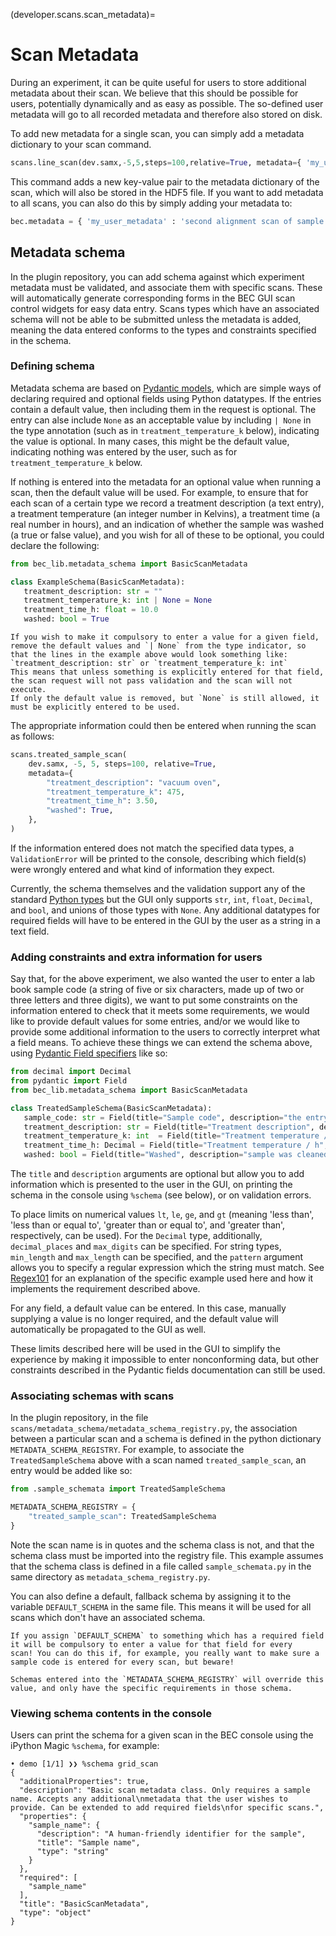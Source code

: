 (developer.scans.scan_metadata)=
# Scan Metadata

During an experiment, it can be quite useful for users to store additional metadata about their scan. We believe that this should be 
possible for users, potentially dynamically and as easy as possible. The so-defined user metadata will go to all recorded metadata and 
therefore also stored on disk. 

To add new metadata for a single scan, you can simply add a metadata dictionary to your scan command.

```python
scans.line_scan(dev.samx,-5,5,steps=100,relative=True, metadata={ 'my_user_metadata' : 'second alignment scan of sample'})
```

This command adds a new key-value pair to the metadata dictionary of the scan, which will also be stored in the HDF5 file. If you want to
add metadata to all scans, you can also do this by simply adding your metadata to:

```python
bec.metadata = { 'my_user_metadata' : 'second alignment scan of sample'}
```

## Metadata schema

In the plugin repository, you can add schema against which experiment metadata must be validated, and associate them with specific scans. 
These will automatically generate corresponding forms in the BEC GUI scan control widgets for easy data entry. Scans types which have an
associated schema will not be able to be submitted unless the metadata is added, meaning the data entered conforms to the types and
constraints specified in the schema.

### Defining schema

Metadata schema are based on [Pydantic models](https://docs.pydantic.dev/latest/concepts/models/), which are simple ways of declaring
required and optional fields using Python datatypes. If the entries contain a default value, then including them in the request is optional.
The entry can alse include `None` as an acceptable value by including `| None` in the type annotation (such as in `treatment_temperature_k`
below), indicating the value is optional. In many cases, this might be the default value, indicating nothing was entered by the user, such
as for `treatment_temperature_k` below.

If nothing is entered into the metadata for an optional value when running a scan, then the default value will be used. For
example, to ensure that for each scan of a certain type we record a treatment description (a text entry), a treatment temperature (an 
integer number in Kelvins), a treatment time (a real number in hours), and an indication of whether the sample was washed (a true or false 
value), and you wish for all of these to be optional, you could declare the following:

```python
from bec_lib.metadata_schema import BasicScanMetadata

class ExampleSchema(BasicScanMetadata):
   treatment_description: str = ""
   treatment_temperature_k: int | None = None
   treatment_time_h: float = 10.0
   washed: bool = True
```

```{admonition} Required and non-required values
If you wish to make it compulsory to enter a value for a given field, remove the default values and `| None` from the type indicator, so
that the lines in the example above would look something like:  
`treatment_description: str` or `treatment_temperature_k: int`  
This means that unless something is explicitly entered for that field, the scan request will not pass validation and the scan will not
execute.
If only the default value is removed, but `None` is still allowed, it must be explicitly entered to be used.
```

The appropriate information could then be entered when running the scan as follows:

```python
scans.treated_sample_scan(
    dev.samx, -5, 5, steps=100, relative=True,
    metadata={
        "treatment_description": "vacuum oven",
        "treatment_temperature_k": 475,
        "treatment_time_h": 3.50,
        "washed": True,
    },
)
```

If the information entered does not match the specified data types, a `ValidationError` will be printed to the console, describing which
field(s) were wrongly entered and what kind of information they expect.

Currently, the schema themselves and the validation support any of the standard [Python types](https://docs.pydantic.dev/latest/api/standard_library_types/)
but the GUI only supports `str`, `int`, `float`, `Decimal`, and `bool`, and unions of those types with `None`. Any additional datatypes for 
required fields will have to be entered in the GUI by the user as a string in a text field.

### Adding constraints and extra information for users

Say that, for the above experiment, we also wanted the user to enter a lab book sample code (a string of five or six characters, made up of 
two or three letters and three digits), we want to put some constraints on the information entered to check that it meets some requirements,
we would like to provide default values for some entries, and/or we would like to provide some additional information to the users to
correctly interpret what a field means. To achieve these things we can extend the schema above, using
[Pydantic Field specifiers](https://docs.pydantic.dev/latest/concepts/fields/) like so:

```python
from decimal import Decimal
from pydantic import Field
from bec_lib.metadata_schema import BasicScanMetadata

class TreatedSampleSchema(BasicScanMetadata):
   sample_code: str = Field(title="Sample code", description="the entry in the lab book corresponding to the preparation of this sample", pattern=r"^[A-Z]{2,3}\d{3}$")
   treatment_description: str = Field(title="Treatment description", description="which oven was used for heating, and any other special features", min_length=10)
   treatment_temperature_k: int  = Field(title="Treatment temperature / K", description="treatment temperature, in Kelvins", gt=373, le=623)
   treatment_time_h: Decimal = Field(title="Treatment temperature / h", description="", gt=0, le=24, decimal_places=2)
   washed: bool = Field(title="Washed", description="sample was cleaned using supercritical CO2 after treatment: yes/no", default=True)
```

The `title` and `description` arguments are optional but allow you to add information which is presented to the user in the GUI, on printing
the schema in the console using `%schema` (see below), or on validation errors. 

To place limits on numerical values `lt`, `le`, `ge`, and `gt` (meaning 'less than', 'less than or equal to', 'greater than or equal to',
and 'greater than', respectively, can be used). For the `Decimal` type, additionally, `decimal_places` and `max_digits` can be specified.
For string types, `min_length` and `max_length` can be specified, and the `pattern` argument allows you to specify a regular expression
which the string must match. See [Regex101](https://regex101.com/r/aGP3Ya/1) for an explanation of the specific example used here and how it
implements the requirement described above.

For any field, a default value can be entered. In this case, manually supplying a value is no longer required, and the default value
will automatically be propagated to the GUI as well.

These limits described here will be used in the GUI to simplify the experience by making it impossible to enter nonconforming data, but 
other constraints described in the Pydantic fields documentation can still be used.

### Associating schemas with scans

In the plugin repository, in the file `scans/metadata_schema/metadata_schema_registry.py`, the association between a particular scan and
a schema is defined in the python dictionary `METADATA_SCHEMA_REGISTRY`. For example, to associate the `TreatedSampleSchema` above with
a scan named `treated_sample_scan`, an entry would be added like so:

```python
from .sample_schemata import TreatedSampleSchema

METADATA_SCHEMA_REGISTRY = {
    "treated_sample_scan": TreatedSampleSchema
}
```

Note the scan name is in quotes and the schema class is not, and that the schema class must be imported into the registry file. This example
assumes that the schema class is defined in a file called `sample_schemata.py` in the same directory as `metadata_schema_registry.py`.

You can also define a default, fallback schema by assigning it to the variable `DEFAULT_SCHEMA` in the same file. This means it will be used
for all scans which don't have an associated schema.

```{admonition} Warning
If you assign `DEFAULT_SCHEMA` to something which has a required field it will be compulsory to enter a value for that field for every
scan! You can do this if, for example, you really want to make sure a sample code is entered for every scan, but beware!

Schemas entered into the `METADATA_SCHEMA_REGISTRY` will override this value, and only have the specific requirements in those schema.
```

### Viewing schema contents in the console

Users can print the schema for a given scan in the BEC console using the iPython Magic `%schema`, for example:

```ipython
• demo [1/1] ❯❯ %schema grid_scan
{
  "additionalProperties": true,
  "description": "Basic scan metadata class. Only requires a sample name. Accepts any additional\nmetadata that the user wishes to provide. Can be extended to add required fields\nfor specific scans.",
  "properties": {
    "sample_name": {
      "description": "A human-friendly identifier for the sample",
      "title": "Sample name",
      "type": "string"
    }
  },
  "required": [
    "sample_name"
  ],
  "title": "BasicScanMetadata",
  "type": "object"
}
```

